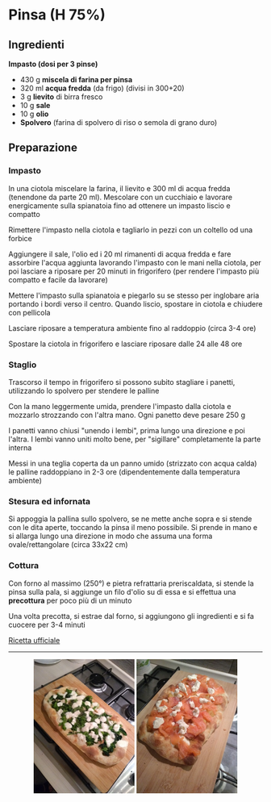 # Pinsa (H 75%)

## Ingredienti

**Impasto (dosi per 3 pinse)**

* 430 g **miscela di farina per pinsa**
* 320 ml **acqua fredda** (da frigo) (divisi in 300+20)
* 3 g **lievito** di birra fresco
* 10 g **sale**
* 10 g **olio**
* **Spolvero** (farina di spolvero di riso o semola di grano duro)

## Preparazione

### Impasto

In una ciotola miscelare la farina, il lievito e 300 ml di acqua fredda (tenendone da parte 20 ml). Mescolare con un cucchiaio e lavorare energicamente sulla spianatoia fino ad ottenere un impasto liscio e compatto

Rimettere l'impasto nella ciotola e tagliarlo in pezzi con un coltello od una forbice

Aggiungere il sale, l'olio ed i 20 ml rimanenti di acqua fredda e fare assorbire l'acqua aggiunta lavorando l'impasto con le mani nella ciotola, per poi lasciare a riposare per 20 minuti in frigorifero (per rendere l'impasto più compatto e facile da lavorare)

Mettere l'impasto sulla spianatoia e piegarlo su se stesso per inglobare aria portando i bordi verso il centro. Quando liscio, spostare in ciotola e chiudere con pellicola

Lasciare riposare a temperatura ambiente fino al raddoppio (circa 3-4 ore)

Spostare la ciotola in frigorifero e lasciare riposare dalle 24 alle 48 ore

### Staglio

Trascorso il tempo in frigorifero si possono subito stagliare i panetti, utilizzando lo spolvero per stendere le palline

Con la mano leggermente umida, prendere l'impasto dalla ciotola e mozzarlo strozzando con l'altra mano. Ogni panetto deve pesare 250 g

I panetti vanno chiusi "unendo i lembi", prima lungo una direzione e poi l'altra. I lembi vanno uniti molto bene, per "sigillare" completamente la parte interna

Messi in una teglia coperta da un panno umido (strizzato con acqua calda) le palline raddoppiano in 2-3 ore (dipendentemente dalla temperatura ambiente)

### Stesura ed infornata

Si appoggia la pallina sullo spolvero, se ne mette anche sopra e si stende con le dita aperte, toccando la pinsa il meno possibile. Si prende in mano e si allarga lungo una direzione in modo che assuma una forma ovale/rettangolare (circa 33x22 cm)

### Cottura

Con forno al massimo (250°) e pietra refrattaria preriscaldata, si stende la pinsa sulla pala, si aggiunge un filo d'olio su di essa e si effettua una **precottura** per poco più di un minuto

Una volta precotta, si estrae dal forno, si aggiungono gli ingredienti e si fa cuocere per 3-4 minuti



<u>[Ricetta ufficiale](https://www.youtube.com/watch?v=5OpKjsYFB5M)</u>

___

<p align="center">
<img src="../img/panificati_pinsa_1.jpg" alt="Pinsa" onclick="window.open(this.src)" width="200"/> <img src="../img/panificati_pinsa_2.jpg" alt="Pinsa" onclick="window.open(this.src)" width="200"/>
</p>
